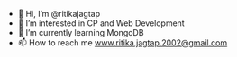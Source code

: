 - 👋 Hi, I’m @ritikajagtap
- 👀 I’m interested in CP and Web Development
- 🌱 I’m currently learning MongoDB
- 📫 How to reach me www.ritika.jagtap.2002@gmail.com

<!---
ritikajagtap/ritikajagtap is a ✨ special ✨ repository because its `README.md` (this file) appears on your GitHub profile.
You can click the Preview link to take a look at your changes.
--->

